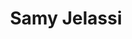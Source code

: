 ---
importance: 3
title: Samy Jelassi
affiliation: Harvard University
img: assets/img/samy.jpg
homepage: https://sjelassi.github.io/
twitter:
scholar: jq__G-AAAAAJ
---